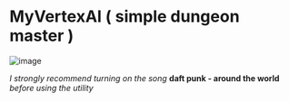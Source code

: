 # MyVertexAI ( simple dungeon master )
![image](https://github.com/saakivnzechad/MyVertexAI-simple-dungeon-master-/blob/main/gitfiles/example.gif)
<p><i>I strongly recommend turning on the song</i> <b>daft punk - around the world</b><i> before using the utility</i></p>

